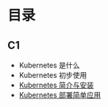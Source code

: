 # 目录

## C1
- Kubernetes 是什么
- Kubernetes 初步使用
- [Kubernetes 简介与安装](intro.md)
- [Kubernetes 部署简单应用](deploy_app.md)
